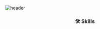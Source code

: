 ![header](https://capsule-render.vercel.app/api?type=waving&color=auto&height=300&section=header&text=Junho%20Park&fontSize=60)

<h3 align="center">🛠 Skills</h3>

<p align="center">

<!--
**officialboyy/officialboyy** is a ✨ _special_ ✨ repository because its `README.md` (this file) appears on your GitHub profile.

Here are some ideas to get you started:

- 🔭 I’m currently working on ...
- 🌱 I’m currently learning ...
- 👯 I’m looking to collaborate on ...
- 🤔 I’m looking for help with ...
- 💬 Ask me about ...
- 📫 How to reach me: ...
- 😄 Pronouns: ...
- ⚡ Fun fact: ...
-->
